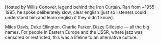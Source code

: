 Hosted by Willis Conover, legend behind the Iron Curtain. Ran from ~1955-1995, he spoke deliberately slow, clear english (just so listeners could understand him and learn english if they didn’t know).

Miles Davis, Duke Ellington, Charlie Parker, Dizzy Gillespie — all the big names. For people in Eastern Europe and the USSR, where jazz was censored or restricted, this was a lifeline to an alternative culture.
